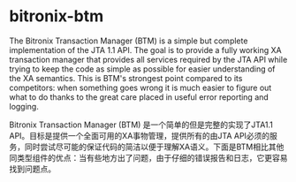 # bitronix-btm

The Bitronix Transaction Manager \(BTM\) is a simple but complete implementation of the JTA 1.1 API. The goal is to provide a fully working XA transaction manager that provides all services required by the JTA API while trying to keep the code as simple as possible for easier understanding of the XA semantics. This is BTM's strongest point compared to its competitors: when something goes wrong it is much easier to figure out what to do thanks to the great care placed in useful error reporting and logging.

Bitronix Transaction Manager \(BTM\) 是一个简单的但是完整的实现了JTA1.1 API。目标是提供一个全面可用的XA事物管理，提供所有的由JTA API必须的服务，同时尝试尽可能的保证代码的简洁以便于理解XA语义。下面是BTM相比其他同类型组件的优点：当有些地方出了问题，由于仔细的错误报告和日志，它更容易找到问题点。

